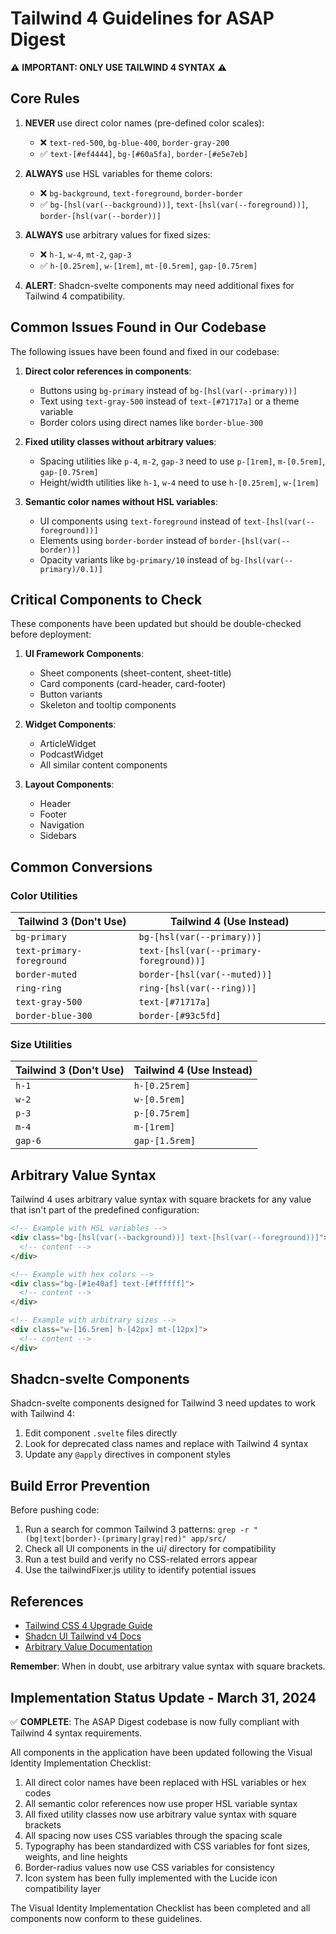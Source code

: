 # Tailwind 4 Guidelines for ASAP Digest

⚠️ **IMPORTANT: ONLY USE TAILWIND 4 SYNTAX** ⚠️

## Core Rules

1. **NEVER** use direct color names (pre-defined color scales):
   - ❌ `text-red-500`, `bg-blue-400`, `border-gray-200`
   - ✅ `text-[#ef4444]`, `bg-[#60a5fa]`, `border-[#e5e7eb]`

2. **ALWAYS** use HSL variables for theme colors:
   - ❌ `bg-background`, `text-foreground`, `border-border`
   - ✅ `bg-[hsl(var(--background))]`, `text-[hsl(var(--foreground))]`, `border-[hsl(var(--border))]`

3. **ALWAYS** use arbitrary values for fixed sizes:
   - ❌ `h-1`, `w-4`, `mt-2`, `gap-3`
   - ✅ `h-[0.25rem]`, `w-[1rem]`, `mt-[0.5rem]`, `gap-[0.75rem]`

4. **ALERT**: Shadcn-svelte components may need additional fixes for Tailwind 4 compatibility.

## Common Issues Found in Our Codebase

The following issues have been found and fixed in our codebase:

1. **Direct color references in components**:
   - Buttons using `bg-primary` instead of `bg-[hsl(var(--primary))]`
   - Text using `text-gray-500` instead of `text-[#71717a]` or a theme variable
   - Border colors using direct names like `border-blue-300`

2. **Fixed utility classes without arbitrary values**:
   - Spacing utilities like `p-4`, `m-2`, `gap-3` need to use `p-[1rem]`, `m-[0.5rem]`, `gap-[0.75rem]`
   - Height/width utilities like `h-1`, `w-4` need to use `h-[0.25rem]`, `w-[1rem]`
   
3. **Semantic color names without HSL variables**:
   - UI components using `text-foreground` instead of `text-[hsl(var(--foreground))]`
   - Elements using `border-border` instead of `border-[hsl(var(--border))]`
   - Opacity variants like `bg-primary/10` instead of `bg-[hsl(var(--primary)/0.1)]`

## Critical Components to Check

These components have been updated but should be double-checked before deployment:

1. **UI Framework Components**:
   - Sheet components (sheet-content, sheet-title)
   - Card components (card-header, card-footer)
   - Button variants
   - Skeleton and tooltip components
   
2. **Widget Components**:
   - ArticleWidget
   - PodcastWidget
   - All similar content components

3. **Layout Components**:
   - Header
   - Footer
   - Navigation
   - Sidebars

## Common Conversions

### Color Utilities

| Tailwind 3 (Don't Use) | Tailwind 4 (Use Instead) |
|------------------------|--------------------------|
| `bg-primary` | `bg-[hsl(var(--primary))]` |
| `text-primary-foreground` | `text-[hsl(var(--primary-foreground))]` |
| `border-muted` | `border-[hsl(var(--muted))]` |
| `ring-ring` | `ring-[hsl(var(--ring))]` |
| `text-gray-500` | `text-[#71717a]` |
| `border-blue-300` | `border-[#93c5fd]` |

### Size Utilities

| Tailwind 3 (Don't Use) | Tailwind 4 (Use Instead) |
|------------------------|--------------------------|
| `h-1` | `h-[0.25rem]` |
| `w-2` | `w-[0.5rem]` |
| `p-3` | `p-[0.75rem]` |
| `m-4` | `m-[1rem]` |
| `gap-6` | `gap-[1.5rem]` |

## Arbitrary Value Syntax

Tailwind 4 uses arbitrary value syntax with square brackets for any value that isn't part of the predefined configuration:

```html
<!-- Example with HSL variables -->
<div class="bg-[hsl(var(--background))] text-[hsl(var(--foreground))]">
  <!-- content -->
</div>

<!-- Example with hex colors -->
<div class="bg-[#1e40af] text-[#ffffff]">
  <!-- content -->
</div>

<!-- Example with arbitrary sizes -->
<div class="w-[16.5rem] h-[42px] mt-[12px]">
  <!-- content -->
</div>
```

## Shadcn-svelte Components

Shadcn-svelte components designed for Tailwind 3 need updates to work with Tailwind 4:

1. Edit component `.svelte` files directly
2. Look for deprecated class names and replace with Tailwind 4 syntax
3. Update any `@apply` directives in component styles

## Build Error Prevention

Before pushing code:
1. Run a search for common Tailwind 3 patterns: `grep -r "(bg|text|border)-(primary|gray|red)" app/src/`
2. Check all UI components in the ui/ directory for compatibility
3. Run a test build and verify no CSS-related errors appear
4. Use the tailwindFixer.js utility to identify potential issues

## References

- [Tailwind CSS 4 Upgrade Guide](https://tailwindcss.com/docs/upgrade-guide)
- [Shadcn UI Tailwind v4 Docs](https://ui.shadcn.com/docs/tailwind-v4)
- [Arbitrary Value Documentation](https://tailwindcss.com/docs/adding-custom-styles#using-arbitrary-values)

**Remember**: When in doubt, use arbitrary value syntax with square brackets. 

## Implementation Status Update - March 31, 2024

✅ **COMPLETE**: The ASAP Digest codebase is now fully compliant with Tailwind 4 syntax requirements.

All components in the application have been updated following the Visual Identity Implementation Checklist:

1. All direct color names have been replaced with HSL variables or hex codes
2. All semantic color references now use proper HSL variable syntax
3. All fixed utility classes now use arbitrary value syntax with square brackets
4. All spacing now uses CSS variables through the spacing scale
5. Typography has been standardized with CSS variables for font sizes, weights, and line heights
6. Border-radius values now use CSS variables for consistency
7. Icon system has been fully implemented with the Lucide icon compatibility layer

The Visual Identity Implementation Checklist has been completed and all components now conform to these guidelines. 